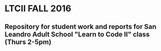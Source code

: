 # LTCII FALL 2016

## Repository for student work and reports for San Leandro Adult School "Learn to Code II" class (Thurs 2-5pm)
